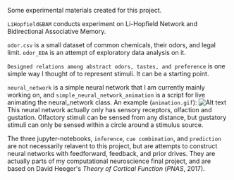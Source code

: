 Some experimental materials created for this project.

```LiHopfield&BAM``` conducts experiment on Li-Hopfield Network and Bidirectional Associative Memory.


```odor.csv``` is a small dataset of common chemicals, their odors, and legal limit. ```odor_EDA``` is an attempt of exploratory data analysis on it. 

```Designed relations among abstract odors, tastes, and preference``` is one simple way I thought of to represent stimuli. It can be a starting point. 

```neural_network``` is a simple neural network that I am currently mainly working on, and ```simple_neural_network_animation``` is a script for live animating the neural_network class. An example (```animation.gif```):
![Alt text](animation.gif)
This neural network actually only has sensory receptors, olfaction and gustation. Olfactory stimuli can be sensed from any distance, but gustatory stimuli can only be sensed within a circle around a stimulus source.

The three jupyter-notebooks, ```inference```, ```cue combination```, and ```prediction``` are not necessarily relavent to this project, but are attempts to construct neural networks with feedforward, feedback, and prior drives. They are actually parts of my computational neuroscience final project, and are based on David Heeger's *Theory of Cortical Function* (*PNAS*, 2017).

